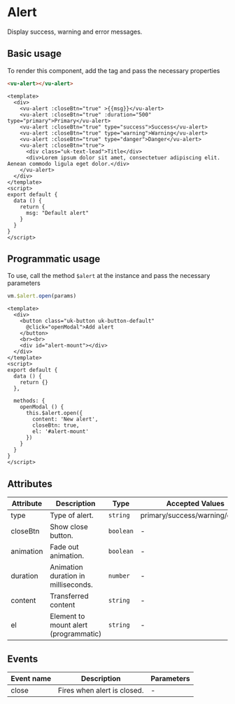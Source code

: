 # Alert

Display success, warning and error messages.

## Basic usage

To render this component, add the tag and pass the necessary properties

```html
<vu-alert></vu-alert>
```

```example
<template>
  <div>
    <vu-alert :closeBtn="true" >{{msg}}</vu-alert>
    <vu-alert :closeBtn="true" :duration="500" type="primary">Primary</vu-alert>
    <vu-alert :closeBtn="true" type="success">Success</vu-alert>
    <vu-alert :closeBtn="true" type="warning">Warning</vu-alert>
    <vu-alert :closeBtn="true" type="danger">Danger</vu-alert>
    <vu-alert :closeBtn="true">
      <div class="uk-text-lead">Title</div>
      <div>Lorem ipsum dolor sit amet, consectetuer adipiscing elit. Aenean commodo ligula eget dolor.</div>
    </vu-alert>
  </div>
</template>
<script>
export default {
  data () {
    return {
      msg: "Default alert"
    }
  }
}
</script>
```

## Programmatic usage

To use, call the method `$alert` at the instance and pass the necessary parameters

```js
vm.$alert.open(params)
```

```example
<template>
  <div>
    <button class="uk-button uk-button-default"
      @click="openModal">Add alert
    </button>
    <br><br>
    <div id="alert-mount"></div>
  </div>
</template>
<script>
export default {
  data () {
    return {}
  },

  methods: {
    openModal () {
      this.$alert.open({
        content: 'New alert',
        closeBtn: true,
        el: '#alert-mount'
      })
    }
  }
}
</script>
```

## Attributes

| Attribute | Description                           | Type      | Accepted Values                | Default |
| --------- | ------------------------------------- | --------- | ------------------------------ | ------- |
| type      | Type of alert.                        | `string`  | primary/success/warning/danger | -       |
| closeBtn  | Show close button.                    | `boolean` | -                              | -       |
| animation | Fade out animation.                   | `boolean` | -                              | `true`  |
| duration  | Animation duration in milliseconds.   | `number`  | -                              | `150`   |
| content   | Transferred content                   | `string`  | -                              | -       |
| el        | Element to mount alert (programmatic) | `string`  | -                              | -       |

## Events

| Event name | Description                 | Parameters |
| ---------- | --------------------------- | ---------- |
| close      | Fires when alert is closed. | -          |
